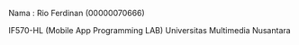 Nama : Rio Ferdinan (00000070666)

IF570-HL (Mobile App Programming LAB)
Universitas Multimedia Nusantara
